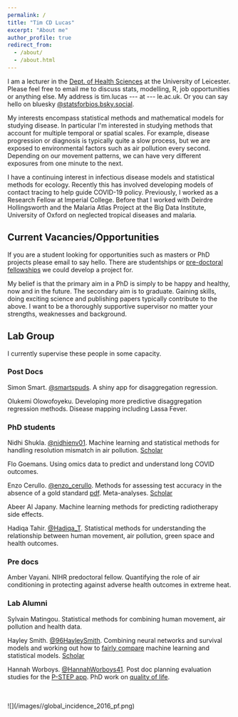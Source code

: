 ```yaml
---
permalink: /
title: "Tim CD Lucas"
excerpt: "About me"
author_profile: true
redirect_from:
  - /about/
  - /about.html
---
```


I am a lecturer in the [Dept. of Health Sciences](https://le.ac.uk/health-sciences) at the University of Leicester.
Please feel free to email me to discuss stats, modelling, R, job opportunities or anything else.
My address is tim.lucas --- at --- le.ac.uk.
Or you can say hello on bluesky [@statsforbios.bsky.social](https://bsky.app/profile/statsforbios.bsky.social).

My interests encompass statistical methods and mathematical models for studying disease.
In particular I'm interested in studying methods that account for multiple temporal or spatial scales.
For example, disease progression or diagnosis is typically quite a slow process, but we are exposed to environmental factors such as air pollution every second.
Depending on our movement patterns, we can have very different exposures from one minute to the next.

I have a continuing interest in infectious disease models and statistical methods for ecology.
Recently this has involved developing models of contact tracing to help guide COVID-19 policy.
Previously, I worked as a Research Fellow at Imperial College.
Before that I worked with Deirdre Hollingsworth and the Malaria Atlas Project at the Big Data Institute, University of Oxford on neglected tropical diseases and malaria.


Current Vacancies/Opportunities
--------------------------------

If you are a student looking for opportunities such as masters or PhD projects please email to say hello.
There are studentships or [pre-doctoral fellowships](https://www.nihr.ac.uk/explore-nihr/academy-programmes/fellowship-programme.htm#one) we could develop a project for.

My belief is that the primary aim in a PhD is simply to be happy and healthy, now and in the future.
The secondary aim is to graduate.
Gaining skills, doing exciting science and publishing papers typically contribute to the above.
I want to be a thoroughly supportive supervisor no matter your strengths, weaknesses and background.



Lab Group
-----------

I currently supervise these people in some capacity.

### Post Docs

Simon Smart. [@smartspuds](https://twitter.com/smartspuds). A shiny app for disaggregation regression. 

Olukemi Olowofoyeku. Developing more predictive disaggregation regression methods. Disease mapping including Lassa Fever.


### PhD students

Nidhi Shukla. [@nidhienv01](https://twitter.com/nidhienv01). Machine learning and statistical methods for handling resolution mismatch in air pollution. [Scholar](https://scholar.google.com/citations?hl=en&user=wOcmZkgAAAAJ) 

Flo Goemans. Using omics data to predict and understand long COVID outcomes.

Enzo Cerullo. [@enzo_cerullo](https://twitter.com/enzo_cerullo). Methods for assessing test accuracy in the absence of a gold standard [pdf](https://arxiv.org/abs/2103.06858). Meta-analyses. [Scholar](https://scholar.google.com/citations?user=OFlV97sAAAAJ&hl=en&oi=ao)

Abeer Al Japany. Machine learning methods for predicting radiotherapy side effects. 

Hadiqa Tahir. [@Hadiqa_T](https://twitter.com/Hadiqa_T). Statistical methods for understanding the relationship between human movement, air pollution, green space and health outcomes.


### Pre docs

Amber Vayani. NIHR predoctoral fellow. Quantifying the role of air conditioning in protecting against adverse health outcomes in extreme heat.



### Lab Alumni

Sylvain Matingou. Statistical methods for combining human movement, air pollution and health data.

Hayley Smith. [@96HayleySmith](https://twitter.com/96HayleySmith). Combining neural networks and survival models and working out how to [fairly compare](https://diagnprognres.biomedcentral.com/articles/10.1186/s41512-022-00124-y) machine learning and statistical models. [Scholar](https://scholar.google.com/citations?user=OPi4pSQAAAAJ&hl=en&oi=ao)

Hannah Worboys. [@HannahWorboys41](https://twitter.com/HannahWorboys41). Post doc planning evaluation studies for the [P-STEP app](https://le.ac.uk/cehs/research/personalised-space-technology-exercise-platform). PhD work on [quality of life](https://bmjopen.bmj.com/content/11/8/e048179.full).

<br>
<br>
![](/images//global_incidence_2016_pf.png)
